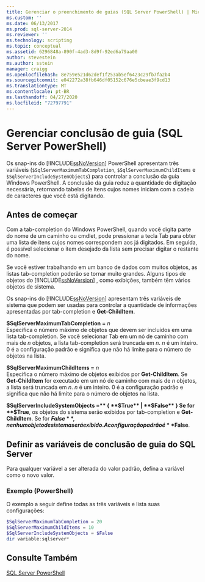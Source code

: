 ```yaml
---
title: Gerenciar o preenchimento de guias (SQL Server PowerShell) | Microsoft Docs
ms.custom: ''
ms.date: 06/13/2017
ms.prod: sql-server-2014
ms.reviewer: ''
ms.technology: scripting
ms.topic: conceptual
ms.assetid: 6296848a-890f-4ad3-8d9f-92ed6a79aa00
author: stevestein
ms.author: sstein
manager: craigg
ms.openlocfilehash: 8e759e521d62def1f253ab5ef6423c29fb7fa2b4
ms.sourcegitcommit: e042272a38fb646df05152c676e5cbeae3f9cd13
ms.translationtype: MT
ms.contentlocale: pt-BR
ms.lasthandoff: 04/27/2020
ms.locfileid: "72797791"
---
```

# <a name="manage-tab-completion-sql-server-powershell"></a>Gerenciar conclusão de guia (SQL Server PowerShell)
  Os snap-ins do [!INCLUDE[ssNoVersion](../includes/ssnoversion-md.md)] PowerShell apresentam três variáveis (`$SqlServerMaximumTabCompletion`, `$SqlServerMaximumChildItems` e `$SqlServerIncludeSystemObjects`) para controlar a conclusão da guia Windows PowerShell. A conclusão da guia reduz a quantidade de digitação necessária, retornando tabelas de itens cujos nomes iniciam com a cadeia de caracteres que você está digitando.  
  
## <a name="before-you-begin"></a>Antes de começar  
 Com a tab-completion do Windows PowerShell, quando você digita parte do nome de um caminho ou cmdlet, pode pressionar a tecla Tab para obter uma lista de itens cujos nomes correspondem aos já digitados. Em seguida, é possível selecionar o item desejado da lista sem precisar digitar o restante do nome.  
  
 Se você estiver trabalhando em um banco de dados com muitos objetos, as listas tab-completion poderão se tornar muito grandes. Alguns tipos de objetos do [!INCLUDE[ssNoVersion](../includes/ssnoversion-md.md)] , como exibições, também têm vários objetos de sistema.  
  
 Os snap-ins do [!INCLUDE[ssNoVersion](../includes/ssnoversion-md.md)] apresentam três variáveis de sistema que podem ser usadas para controlar a quantidade de informações apresentadas por tab-completion e **Get-ChildItem**.  
  
 **$SqlServerMaximumTabCompletion =** *n*  
 Especifica o número máximo de objetos que devem ser incluídos em uma lista tab-completion. Se você selecionar Tab em um nó de caminho com mais de *n* objetos, a lista tab-completion será truncada em *n*. *n* é um inteiro. 0 é a configuração padrão e significa que não há limite para o número de objetos na lista.  
  
 **$SqlServerMaximumChildItems =** *n*  
 Especifica o número máximo de objetos exibidos por **Get-ChildItem**. Se **Get-ChildItem** for executado em um nó de caminho com mais de *n* objetos, a lista será truncada em *n*. *n* é um inteiro. 0 é a configuração padrão e significa que não há limite para o número de objetos na lista.  
  
 **$SqlServerIncludeSystemObjects =** { **$True** | **$False** }  
 Se for **$True**, os objetos do sistema serão exibidos por tab-completion e **Get-ChildItem**. Se for **$False**, nenhum objeto de sistema será exibido. A configuração padrão é **$False**.  
  
## <a name="set-the-sql-server-tab-completion-variables"></a>Definir as variáveis de conclusão de guia do SQL Server  
 Para qualquer variável a ser alterada do valor padrão, defina a variável como o novo valor.  
  
### <a name="example-powershell"></a>Exemplo (PowerShell)  
 O exemplo a seguir define todas as três variáveis e lista suas configurações:  
  
```powershell
$SqlServerMaximumTabCompletion = 20  
$SqlServerMaximumChildItems = 10  
$SqlServerIncludeSystemObjects = $False  
dir variable:sqlserver*  
```  
  
## <a name="see-also"></a>Consulte Também  
 [SQL Server PowerShell](sql-server-powershell.md)  
